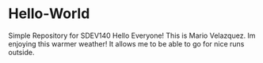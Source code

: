 # Hello-World
Simple Repository for SDEV140
Hello Everyone!
This is Mario Velazquez. Im enjoying this warmer weather! It allows me to be able to go for nice runs outside.
